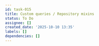 ```yaml
---
id: task-015
title: Custom queries / Repository mixins
status: To Do
assignee: []
created_date: '2025-10-10 13:35'
labels: []
dependencies: []
---
```



